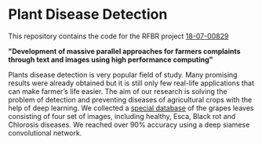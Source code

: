 # Plant Disease Detection

This repository contains the code for the RFBR project [18-07-00829](http://www.rfbr.ru/rffi/ru/project_search/o_2071350)

**"Development of massive parallel approaches for farmers complaints through text and images using high performance computing"**

Plants disease detection is very popular field of study. Many promising results were already obtained but it is still only few real-life applications that can make farmer’s life easier. The aim of our research is solving the problem of detection and preventing diseases of agricultural crops with the help of deep learning. We collected a [special database](http://pdd.jinr.ru/db) of the grapes leaves consisting of four set of images, including healthy, Esca, Black rot and Chlorosis diseases. We reached over 90% accuracy using a deep siamese convolutional network.